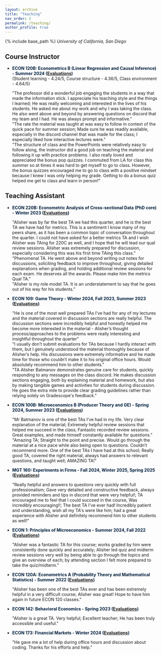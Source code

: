 ```yaml
---
layout: archive
title: "Teaching"
nav_order: 2
permalink: /teaching/
author_profile: true
---
```


{% include base_path %}
*University of California, San Diego*


## Course Instructor

- <span style="color:#001f3d"><strong>ECON 120B: Econometrics B (Linear Regression and Causal Inference) - Summer 2024 ([Evaluations](https://drive.google.com/file/d/1jTTdraeTxzaEmDzAUwtd2Wk6ZQ-fMIl0/view?usp=share_link))</strong></span>  
  (Student learning - 4.24/5, Course structure - 4.36/5, Class environment - 4.64/5)
  
  <span style="display:block;">
  "The professor did a wonderful job engaging the students in a way that made the information stick. I appreciate his teaching style and the things I learned; He was really welcoming and interested in the lives of his students. He asked me about my work and why I was taking the class. He also went above and beyond by answering questions on discord that my team and I had. He was always prompt and informative."
  </span>
  
  <span style="display:block;">
  "The rate the material was taught at was easy to follow in context of the quick pace for summer session; Made sure he was readily available, especially in the discord channel that was made for the class; I especially liked how interactive lectures were."
  </span>
  
  <span style="display:block;">
  "The structure of class and the PowerPoints were relatively easy to follow along, the instructor did a good job on teaching the material and following it up with practice problems. I also really loved and appreciated the bonus pop quizzes. I commuted from LA for class this summer so at times it was hard to get myself to go to class. However, the bonus quizzes encouraged me to go to class with a positive mindset because I knew I was only helping my grade. Getting to do a bonus quiz helped me get to class and learn in person!"
  </span>



  
## Teaching Assistant

- <span style="color:#001f3d"><strong>ECON 220B: Econometric Analysis of Cross-sectional Data (PhD core) - Winter 2023 ([Evaluations](https://drive.google.com/file/d/1W9ghTAdWt5m5OivkdIutZMZZaIOOASX5/view?usp=share_link))</strong></span>

  <span style="display:block;">
  "Alisher was by far the best TA we had this quarter, and he is the best TA we have had for metrics. This is a sentiment I know many of my peers share, as it has been a common topic of conversation throughout the quarter. I could not have asked for a better metrics TA and I wish Alisher was TAing for 220C as well, and I hope that he will lead our qual review sessions. Alisher was extremely prepared for discussion, especially considering this was his first time TAing this class."
  </span>
  
  <span style="display:block;">
  "Phenomenal TA. He went above and beyond writing out notes for discussions, soliciting feedback to improve throughout, giving detailed explanations when grading, and holding additional review sessions for each exam. He deserves all the awards. Please make him the metrics Qual TA."
  </span>
  
  <span style="display:block;">
  "Alisher is my role model TA. It is an understatement to say that he goes out of his way for his students."
  </span>

- <span style="color:#001f3d"><strong>ECON 109: Game Theory - Winter 2024, Fall 2023, Summer 2023 ([Evaluations](https://drive.google.com/file/d/1tEylXqEdjgLQCyMhhUfXdZOTjCFfIiJi/view?usp=share_link))</strong></span>

  <span style="display:block;">
  "He is one of the most well prepared TAs I’ve had for any of my lectures and the material covered in discussion sections are really helpful. The discussion sections were incredibly helpful and honestly helped me become more interested in the material - Alisher’s thought process/approaches to the problems were really interesting and insightful throughout the quarter"
  </span>
  
  <span style="display:block;">
  "I usually don’t submit evaluations for TAs because I hardly interact with them, but I genuinely understood the material thoroughly because of Alisher’s help. His discussions were extremely informative and he made time for those who couldn’t make it to his original office hours. Would absolutely recommend him to other students."
  </span>
  
  <span style="display:block;">
  "TA Alisher Batmanov demonstrates genuine care for students, quickly responding to any messages on the class discord. He makes discussion sections engaging, both by explaining material and homework, but also by making tangible games and activities for students during discussion. He goes the extra mile to provide clear grading guidelines rather than relying solely on Gradescope's feedback."
  </span>

- <span style="color:#001f3d"><strong>ECON 100B: Microeconomics B (Producer Theory and GE) - Spring 2024, Summer 2023 ([Evaluations](https://drive.google.com/file/d/1ihdn5jUmT1lMFpDEzvxz67eGl_Zs3qtn/view?usp=share_link))</strong></span>

  <span style="display:block;">
  "Mr Batmanov is one of the best TAs I’ve had in my life. Very clear explanation of the material; Extremely helpful review sessions that helped me succeed in the class; Fantastic recorded review sessions. Great examples, and made himself constantly available for questions."
  </span>
  
  <span style="display:block;">
  "Amazing TA; Straight to the point and precise. Would go through the material at a nice pace while also being open to questions. Couldn’t recommend more. One of the best TAs I have had at this school; Really good TA, covered the right material, always had answers to relevant questions, and taught well; AMAZING TA!"
  </span>
  
- <span style="color:#001f3d"><strong>MGT 160: Experiments in Firms - Fall 2024, Winter 2025, Spring 2025 ([Evaluations](https://drive.google.com/file/d/1VtZensog0ZcTLFDj1BYbfjJxzLf-28Km/view?usp=share_link))</strong></span>

  <span style="display:block;">
  "Really helpful and answers to questions very quickly with full professionalism; Gave very detailed and constructive feedback, always provided reminders and tips in discord that were very helpful!; TA encouraged me to feel that I could succeed in the course, Was incredibly encouraging!!; The best TA I've ever had! Incredibly patient and understanding, wish all my TA's were like him; had a great experience with Alisher and definitely recommend him to other students as well!"
  </span>

- <span style="color:#001f3d"><strong>ECON 1: Principles of Microeconomics - Summer 2024, Fall 2022 ([Evaluations](https://drive.google.com/file/d/1g3d4d-cI6b7BABnUUJTuZwe0vO9v7H76/view?usp=share_link))</strong></span>

  <span style="display:block;">
  "Alisher was a fantastic TA for this course; works graded by him were consistently done quickly and accurately; Alisher led quiz and midterm review sessions very well by being able to go through the topics and give an overview of each; by attending section I felt more prepared to take the quiz/midterm."
  </span>

- <span style="color:#001f3d"><strong>ECON 120A: Econometrics A (Probability Theory and Mathematical Statistics) - Summer 2022 ([Evaluations](https://drive.google.com/file/d/1p6mcBaXxStlwqbDf4Jgwjd4ZYuBFZEvx/view?usp=sharing))</strong></span>

  <span style="display:block;">
  "Alisher has been one of the best TAs ever and has been extremely helpful in a very difficult course; Alisher was great! Hope to have him again in future ECON 120 classes."
  </span>

- <span style="color:#001f3d"><strong>ECON 142: Behavioral Economics - Spring 2023 ([Evaluations](https://drive.google.com/file/d/1KDGEKMPXRtsh2VKUKlE29VuroVbGDZYQ/view?usp=share_link))</strong></span>

  <span style="display:block;">
  "Alisher is a great TA. Very helpful; Excellent teacher; He has been truly accessible and useful."
  </span>

- <span style="color:#001f3d"><strong>ECON 173: Financial Markets - Winter 2024 ([Evaluations](https://drive.google.com/file/d/1jzfMt7Hl_qLuJuuEFQVxyqOhzM_oYlPM/view?usp=share_link))</strong></span>

  <span style="display:block;">
  "He gave me a lot of help during office hours and discussion about coding. Thanks for his efforts and help."
  </span>



<script>
  function expand(id, additionalComments) {
    const container = document.getElementById(id);
    if (!container.dataset.expanded) {
      let base = container.innerHTML.split('<span')[0].trim();
      container.innerHTML = base + ' ' + additionalComments;
      container.dataset.expanded = "true";
    }
  }
</script>
